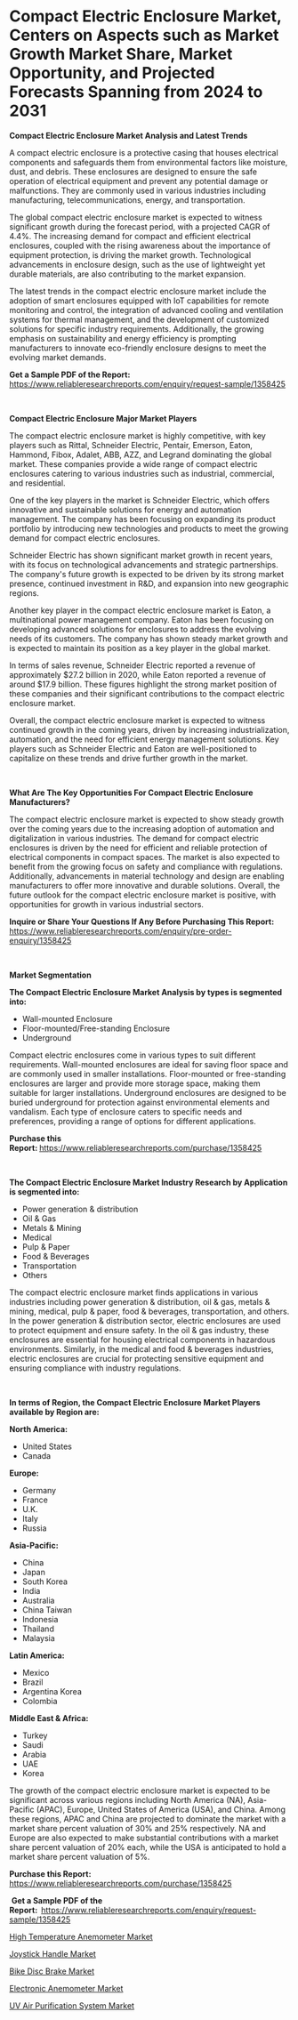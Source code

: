 <p><h1>Compact Electric Enclosure Market, Centers on Aspects such as Market Growth Market Share, Market Opportunity, and Projected Forecasts Spanning from 2024 to 2031</h1></p><p><strong>Compact Electric Enclosure Market Analysis and Latest Trends</strong></p>
<p><p>A compact electric enclosure is a protective casing that houses electrical components and safeguards them from environmental factors like moisture, dust, and debris. These enclosures are designed to ensure the safe operation of electrical equipment and prevent any potential damage or malfunctions. They are commonly used in various industries including manufacturing, telecommunications, energy, and transportation.</p><p>The global compact electric enclosure market is expected to witness significant growth during the forecast period, with a projected CAGR of 4.4%. The increasing demand for compact and efficient electrical enclosures, coupled with the rising awareness about the importance of equipment protection, is driving the market growth. Technological advancements in enclosure design, such as the use of lightweight yet durable materials, are also contributing to the market expansion.</p><p>The latest trends in the compact electric enclosure market include the adoption of smart enclosures equipped with IoT capabilities for remote monitoring and control, the integration of advanced cooling and ventilation systems for thermal management, and the development of customized solutions for specific industry requirements. Additionally, the growing emphasis on sustainability and energy efficiency is prompting manufacturers to innovate eco-friendly enclosure designs to meet the evolving market demands.</p></p>
<p><strong>Get a Sample PDF of the Report:&nbsp;</strong> <a href="https://www.reliableresearchreports.com/enquiry/request-sample/1358425">https://www.reliableresearchreports.com/enquiry/request-sample/1358425</a></p>
<p>&nbsp;</p>
<p><strong>Compact Electric Enclosure Major Market Players</strong></p>
<p><p>The compact electric enclosure market is highly competitive, with key players such as Rittal, Schneider Electric, Pentair, Emerson, Eaton, Hammond, Fibox, Adalet, ABB, AZZ, and Legrand dominating the global market. These companies provide a wide range of compact electric enclosures catering to various industries such as industrial, commercial, and residential.</p><p>One of the key players in the market is Schneider Electric, which offers innovative and sustainable solutions for energy and automation management. The company has been focusing on expanding its product portfolio by introducing new technologies and products to meet the growing demand for compact electric enclosures.</p><p>Schneider Electric has shown significant market growth in recent years, with its focus on technological advancements and strategic partnerships. The company's future growth is expected to be driven by its strong market presence, continued investment in R&D, and expansion into new geographic regions.</p><p>Another key player in the compact electric enclosure market is Eaton, a multinational power management company. Eaton has been focusing on developing advanced solutions for enclosures to address the evolving needs of its customers. The company has shown steady market growth and is expected to maintain its position as a key player in the global market.</p><p>In terms of sales revenue, Schneider Electric reported a revenue of approximately $27.2 billion in 2020, while Eaton reported a revenue of around $17.9 billion. These figures highlight the strong market position of these companies and their significant contributions to the compact electric enclosure market.</p><p>Overall, the compact electric enclosure market is expected to witness continued growth in the coming years, driven by increasing industrialization, automation, and the need for efficient energy management solutions. Key players such as Schneider Electric and Eaton are well-positioned to capitalize on these trends and drive further growth in the market.</p></p>
<p>&nbsp;</p>
<p><strong>What Are The Key Opportunities For Compact Electric Enclosure Manufacturers?</strong></p>
<p><p>The compact electric enclosure market is expected to show steady growth over the coming years due to the increasing adoption of automation and digitalization in various industries. The demand for compact electric enclosures is driven by the need for efficient and reliable protection of electrical components in compact spaces. The market is also expected to benefit from the growing focus on safety and compliance with regulations. Additionally, advancements in material technology and design are enabling manufacturers to offer more innovative and durable solutions. Overall, the future outlook for the compact electric enclosure market is positive, with opportunities for growth in various industrial sectors.</p></p>
<p><strong>Inquire or Share Your Questions If Any Before Purchasing This Report:</strong> <a href="https://www.reliableresearchreports.com/enquiry/pre-order-enquiry/1358425">https://www.reliableresearchreports.com/enquiry/pre-order-enquiry/1358425</a></p>
<p>&nbsp;</p>
<p><strong>Market Segmentation</strong></p>
<p><strong>The Compact Electric Enclosure Market Analysis by types is segmented into:</strong></p>
<p><ul><li>Wall-mounted Enclosure</li><li>Floor-mounted/Free-standing Enclosure</li><li>Underground</li></ul></p>
<p><p>Compact electric enclosures come in various types to suit different requirements. Wall-mounted enclosures are ideal for saving floor space and are commonly used in smaller installations. Floor-mounted or free-standing enclosures are larger and provide more storage space, making them suitable for larger installations. Underground enclosures are designed to be buried underground for protection against environmental elements and vandalism. Each type of enclosure caters to specific needs and preferences, providing a range of options for different applications.</p></p>
<p><strong>Purchase this Report:&nbsp;</strong><a href="https://www.reliableresearchreports.com/purchase/1358425">https://www.reliableresearchreports.com/purchase/1358425</a></p>
<p>&nbsp;</p>
<p><strong>The Compact Electric Enclosure Market Industry Research by Application is segmented into:</strong></p>
<p><ul><li>Power generation & distribution</li><li>Oil & Gas</li><li>Metals & Mining</li><li>Medical</li><li>Pulp & Paper</li><li>Food & Beverages</li><li>Transportation</li><li>Others</li></ul></p>
<p><p>The compact electric enclosure market finds applications in various industries including power generation & distribution, oil & gas, metals & mining, medical, pulp & paper, food & beverages, transportation, and others. In the power generation & distribution sector, electric enclosures are used to protect equipment and ensure safety. In the oil & gas industry, these enclosures are essential for housing electrical components in hazardous environments. Similarly, in the medical and food & beverages industries, electric enclosures are crucial for protecting sensitive equipment and ensuring compliance with industry regulations.</p></p>
<p>&nbsp;</p>
<p><strong>In terms of Region, the Compact Electric Enclosure Market Players available by Region are:</strong></p>
<p>
    <p> <strong> North America: </strong>
        <ul>
            <li>United States</li>
            <li>Canada</li>
        </ul>
        </p> 
    <p> <strong> Europe: </strong>
        <ul>
            <li>Germany</li>
            <li>France</li>
            <li>U.K.</li>
            <li>Italy</li>
            <li>Russia</li>
        </ul>
        </p> 
    <p> <strong> Asia-Pacific: </strong>
        <ul>
            <li>China</li>
            <li>Japan</li>
            <li>South Korea</li>
            <li>India</li>
            <li>Australia</li>
            <li>China Taiwan</li>
            <li>Indonesia</li>
            <li>Thailand</li>
            <li>Malaysia</li>
        </ul>
        </p> 
    <p> <strong> Latin America: </strong>
        <ul>
            <li>Mexico</li>
            <li>Brazil</li>
            <li>Argentina Korea</li>
            <li>Colombia</li>
        </ul>
        </p> 
    <p> <strong> Middle East & Africa: </strong>
        <ul>
            <li>Turkey</li>
            <li>Saudi</li>
            <li>Arabia</li>
            <li>UAE</li>
            <li>Korea</li>
        </ul>
    </p>
    </p>
<p><p>The growth of the compact electric enclosure market is expected to be significant across various regions including North America (NA), Asia-Pacific (APAC), Europe, United States of America (USA), and China. Among these regions, APAC and China are projected to dominate the market with a market share percent valuation of 30% and 25% respectively. NA and Europe are also expected to make substantial contributions with a market share percent valuation of 20% each, while the USA is anticipated to hold a market share percent valuation of 5%.</p></p>
<p><strong>Purchase this Report: </strong><a href="https://www.reliableresearchreports.com/purchase/1358425">https://www.reliableresearchreports.com/purchase/1358425</a></p>
<p>&nbsp;<strong>Get a Sample PDF of the Report:&nbsp;&nbsp;</strong><a href="https://www.reliableresearchreports.com/enquiry/request-sample/1358425">https://www.reliableresearchreports.com/enquiry/request-sample/1358425</a></p>
<p><strong></strong></p>
<p><p><a href="https://medium.com/@toneygrimes2023/high-temperature-anemometer-market-the-key-to-successful-business-strategy-forecast-till-2031-7c69b011f095">High Temperature Anemometer Market</a></p><p><a href="https://medium.com/@toneygrimes2023/joystick-handle-nbsp-market-focuses-on-market-share-size-and-projected-forecast-till-2031-cdf4ec9e863a">Joystick Handle Market</a></p><p><a href="https://medium.com/@toneygrimes2023/bike-disc-brake-market-trends-forecast-and-competitive-analysis-to-2031-6fbfba613fbf">Bike Disc Brake Market</a></p><p><a href="https://medium.com/@toneygrimes2023/electronic-anemometer-market-size-reveals-the-best-marketing-channels-in-global-industry-41617cdc606c">Electronic Anemometer Market</a></p><p><a href="https://medium.com/@toneygrimes2023/uv-air-purification-system-market-report-reveals-the-latest-trends-and-growth-opportunities-of-this-2b0455c2be2e">UV Air Purification System Market</a></p></p>